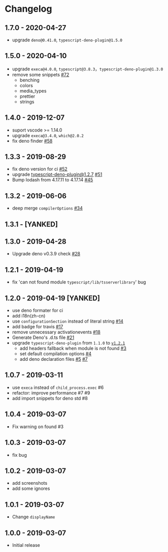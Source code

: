# Changelog

## 1.7.0 - 2020-04-27

- upgrade `deno@0.41.0`, `typescript-deno-plugin@1.5.0`

## 1.5.0 - 2020-04-10

- upgrade `execa@4.0.0`, `typescript@3.8.3`，`typescript-deno-plugin@1.3.0`
- remove some snippets [#72](https://github.com/justjavac/vscode-deno/issues/72)
  - benching
  - colors
  - media_types
  - prettier
  - strings

## 1.4.0 - 2019-12-07

- suport vscode >= 1.14.0
- upgrade `execa@3.4.0`, `which@2.0.2`
- fix deno finder [#58](https://github.com/justjavac/vscode-deno/issues/58)

## 1.3.3 - 2019-08-29

- fix deno version for ci [#52](https://github.com/justjavac/vscode-deno/issues/51)
- upgrade typescript-deno-plugin@1.2.7 [#51](https://github.com/justjavac/vscode-deno/issues/51)
- Bump lodash from 4.17.11 to 4.17.14 [#45](https://github.com/justjavac/vscode-deno/issues/51)

## 1.3.2 - 2019-06-06

- deep merge `compilerOptions` [#34](https://github.com/justjavac/vscode-deno/issues/34)

## 1.3.1 - [YANKED]

## 1.3.0 - 2019-04-28

- Upgrade deno v0.3.9 check [#28](https://github.com/justjavac/vscode-deno/pull/28)

## 1.2.1 - 2019-04-19

- fix 'can not found module `typescript/lib/tsserverlibrary`' bug

## 1.2.0 - 2019-04-19 [YANKED]

- use deno formater for ci
- add i18n(zh-cn)
- use `configurationSection` instead of literal string [#14](https://github.com/justjavac/vscode-deno/pull/14)
- add badge for travis [#17](https://github.com/justjavac/vscode-deno/pull/17)
- remove unnecessary activationevents [#18](https://github.com/justjavac/vscode-deno/pull/18)
- Generate Deno's .d.ts file [#21](https://github.com/justjavac/vscode-deno/pull/21)
- upgrade `typescript-deno-plugin` from `1.1.0` to [`v1.2.1`](https://github.com/justjavac/typescript-deno-plugin/blob/master/CHANGELOG.md#121---2019-04-19)
  - add headers fallback when module is not found [#3](https://github.com/justjavac/typescript-deno-plugin/pull/3)
  - set default compilation options [#4](https://github.com/justjavac/typescript-deno-plugin/pull/4)
  - add deno declaration files [#5](https://github.com/justjavac/typescript-deno-plugin/pull/5) [#7](https://github.com/justjavac/typescript-deno-plugin/pull/7)

## 1.0.7 - 2019-03-11

- use `execa` instead of `child_process.exec` #6
- refactor: improve performance #7 #9
- add import snippets for deno std #8

## 1.0.4 - 2019-03-07

- Fix warning on found #3

## 1.0.3 - 2019-03-07

- fix bug

## 1.0.2 - 2019-03-07

- add screenshots
- add some ignores

## 1.0.1 - 2019-03-07

- Change `displayName`

## 1.0.0 - 2019-03-07

- Initial release
